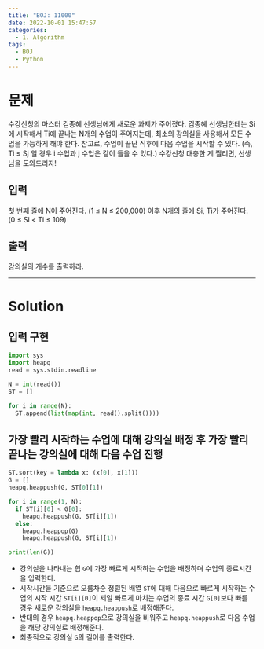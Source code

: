 ```yaml
---
title: "BOJ: 11000"
date: 2022-10-01 15:47:57
categories:
  - 1. Algorithm
tags:
  - BOJ
  - Python
---
```


# 문제

수강신청의 마스터 김종혜 선생님에게 새로운 과제가 주어졌다.
김종혜 선생님한테는 Si에 시작해서 Ti에 끝나는 N개의 수업이 주어지는데, 최소의 강의실을 사용해서 모든 수업을 가능하게 해야 한다.
참고로, 수업이 끝난 직후에 다음 수업을 시작할 수 있다. (즉, Ti ≤ Sj 일 경우 i 수업과 j 수업은 같이 들을 수 있다.)
수강신청 대충한 게 찔리면, 선생님을 도와드리자!

## 입력

첫 번째 줄에 N이 주어진다. (1 ≤ N ≤ 200,000)
이후 N개의 줄에 Si, Ti가 주어진다. (0 ≤ Si < Ti ≤ 109)

## 출력

강의실의 개수를 출력하라.

<!-- More -->

---

# Solution

## 입력 구현

```python
import sys
import heapq
read = sys.stdin.readline

N = int(read())
ST = []

for i in range(N):
  ST.append(list(map(int, read().split())))
```

## 가장 빨리 시작하는 수업에 대해 강의실 배정 후 가장 빨리 끝나는 강의실에 대해 다음 수업 진행

```python
ST.sort(key = lambda x: (x[0], x[1]))
G = []
heapq.heappush(G, ST[0][1])

for i in range(1, N):
  if ST[i][0] < G[0]:
    heapq.heappush(G, ST[i][1])
  else:
    heapq.heappop(G)
    heapq.heappush(G, ST[i][1])

print(len(G))
```

- 강의실을 나타내는 힙 `G`에 가장 빠르게 시작하는 수업을 배정하며 수업의 종료시간을 입력한다.
- 시작시간을 기준으로 오름차순 정렬된 배열 `ST`에 대해 다음으로 빠르게 시작하는 수업의 시작 시간 `ST[i][0]`이 제일 빠르게 마치는 수업의 종료 시간 `G[0]`보다 빠를 경우 새로운 강의실을 `heapq.heappush`로 배정해준다.
- 반대의 경우 `heapq.heappop`으로 강의실을 비워주고 `heapq.heappush`로 다음 수업을 해당 강의실로 배정해준다.
- 최종적으로 강의실 `G`의 길이를 출력한다.

